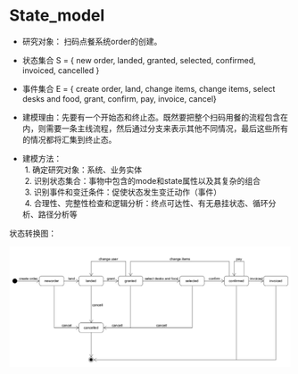 # State_model

- 研究对象： 扫码点餐系统order的创建。

- 状态集合 S = { new order, landed, granted, selected, confirmed, invoiced, cancelled }

- 事件集合 E = { create order, land, change items, change items, select desks and food, grant, confirm, pay, invoice, cancel}

- 建模理由：先要有一个开始态和终止态。既然要把整个扫码用餐的流程包含在内，则需要一条主线流程，然后通过分支来表示其他不同情况，最后这些所有的情况都将汇集到终止态。

- 建模方法：  
  1. 确定研究对象：系统、业务实体  
  2. 识别状态集合：事物中包含的mode和state属性以及其复杂的组合  
  3. 识别事件和变迁条件：促使状态发生变迁动作（事件）  
  4. 合理性、完整性检查和逻辑分析：终点可达性、有无悬挂状态、循环分析、路径分析等  

状态转换图：

![state_model](/img/state_model/state_model.png)
